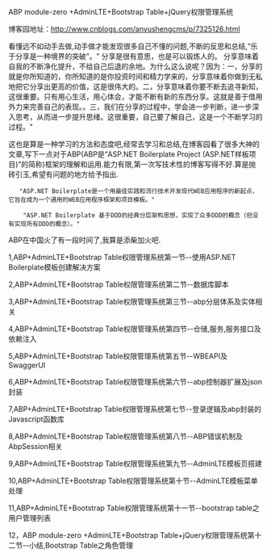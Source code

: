 ABP module-zero +AdminLTE+Bootstrap Table+jQuery权限管理系统

博客园地址：http://www.cnblogs.com/anyushengcms/p/7325126.html

  看懂远不如动手去做,动手做才能发现很多自己不懂的问题,不断的反思和总结,“乐于分享是一种境界的突破”。" 分享是很有意思，也是可以锻炼人的。 分享意味着自我的不断净化提升，不给自己后退的余地。为什么这么说呢？因为：一，分享的就是你所知道的，你所知道的是你投资时间和精力学来的，分享意味着你做到无私地把它分享出更高的价值，这是很伟大的。二，分享意味着你要不断去追寻新知，这很重要。只有用心生活，用心体会，才能不断有新的东西分享。这就是善于借用外力来完善自己的表现。。三，我们在分享的过程中，学会进一步判断，进一步深入思考，从而进一步提升思绪。这很重要，自己要了解自己，这是一个不断学习的过程。"

   这也是算是一种学习的方法和态度吧,经常去学习和总结,在博客园看了很多大神的文章,写下一点对于ABP(ABP是“ASP.NET Boilerplate Project (ASP.NET样板项目)”的简称)框架的理解和运用.能力有限,第一次写技术性的博客写得不好.算是抛砖引玉,希望有问题的地方给予指出. 

       "ASP.NET Boilerplate是一个用最佳实践和流行技术开发现代WEB应用程序的新起点，它旨在成为一个通用的WEB应用程序框架和项目模板。"

        "ASP.NET Boilerplate 基于DDD的经典分层架构思想，实现了众多DDD的概念（但没有实现所有DDD的概念）。"

ABP在中国火了有一段时间了,我算是添柴加火吧.

1,ABP+AdminLTE+Bootstrap Table权限管理系统第一节--使用ASP.NET Boilerplate模板创建解决方案

2,ABP+AdminLTE+Bootstrap Table权限管理系统第二节--数据库脚本

3,ABP+AdminLTE+Bootstrap Table权限管理系统第三节--abp分层体系及实体相关

4,ABP+AdminLTE+Bootstrap Table权限管理系统第四节--仓储,服务,服务接口及依赖注入

5,ABP+AdminLTE+Bootstrap Table权限管理系统第五节--WBEAPI及SwaggerUI

6,ABP+AdminLTE+Bootstrap Table权限管理系统第六节--abp控制器扩展及json封装

7,ABP+AdminLTE+Bootstrap Table权限管理系统第七节--登录逻辑及abp封装的Javascript函数库

8,ABP+AdminLTE+Bootstrap Table权限管理系统第八节--ABP错误机制及AbpSession相关

9,ABP+AdminLTE+Bootstrap Table权限管理系统第九节--AdminLTE模板页搭建

10,ABP+AdminLTE+Bootstrap Table权限管理系统第十节--AdminLTE模板菜单处理

11,ABP+AdminLTE+Bootstrap Table权限管理系统第十一节--bootstrap table之用户管理列表

12，ABP module-zero +AdminLTE+Bootstrap Table+jQuery权限管理系统第十二节--小结,Bootstrap Table之角色管理
